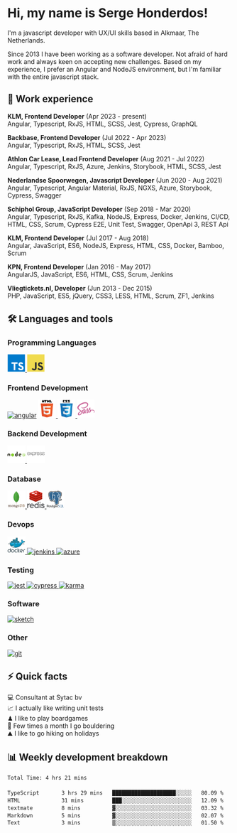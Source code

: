 # Hi, my name is Serge Honderdos!

I'm a javascript developer with UX/UI skills based in Alkmaar, The Netherlands.

Since 2013 I have been working as a software developer. Not afraid of hard work and always keen on accepting new challenges. Based on my experience, I prefer an Angular and NodeJS environment, but I'm familiar with the entire javascript stack.

## 🥇 Work experience
**KLM, Frontend Developer** (Apr 2023 - present)  
Angular, Typescript, RxJS, HTML, SCSS, Jest, Cypress, GraphQL

**Backbase, Frontend Developer** (Jul 2022 - Apr 2023)  
Angular, Typescript, RxJS, HTML, SCSS, Jest


**Athlon Car Lease, Lead Frontend Developer** (Aug 2021 - Jul 2022)  
Angular, Typescript, RxJS, Azure, Jenkins, Storybook, HTML, SCSS, Jest


**Nederlandse Spoorwegen, Javascript Developer** (Jun 2020 - Aug 2021)  
Angular, Typescript, Angular Material, RxJS, NGXS, Azure, Storybook, Cypress, Swagger


**Schiphol Group, JavaScript Developer** (Sep 2018 - Mar 2020)  
Angular, Typescript, RxJS, Kafka, NodeJS, Express, Docker, Jenkins, CI/CD, HTML, CSS, Scrum, Cypress E2E, Unit Test, Swagger, OpenApi 3, REST Api


**KLM, Frontend Developer** (Jul 2017 - Aug 2018)  
Angular, JavaScript, ES6, NodeJS, Express, HTML, CSS, Docker, Bamboo, Scrum


**KPN, Frontend Developer** (Jan 2016 - May 2017)  
AngularJS, JavaScript, ES6, HTML, CSS, Scrum, Jenkins


**Vliegtickets.nl, Developer** (Jun 2013 - Dec 2015)  
PHP, JavaScript, ES5, jQuery, CSS3, LESS, HTML, Scrum, ZF1, Jenkins

## 🛠️ Languages and tools

### Programming Languages
<a href="https://www.typescriptlang.org/" target="_blank" rel="noreferrer"> <img src="https://raw.githubusercontent.com/devicons/devicon/master/icons/typescript/typescript-original.svg" alt="typescript" width="40" height="40"/> </a>
<a href="https://developer.mozilla.org/en-US/docs/Web/JavaScript" target="_blank" rel="noreferrer"> <img src="https://raw.githubusercontent.com/devicons/devicon/master/icons/javascript/javascript-original.svg" alt="javascript" width="40" height="40"/> </a>

### Frontend Development
<a href="https://angular.io" target="_blank" rel="noreferrer"><img src="https://angular.io/assets/images/logos/angular/angular.svg" alt="angular" width="40" height="40"/></a>
<a href="https://www.w3.org/html/" target="_blank" rel="noreferrer"> <img src="https://raw.githubusercontent.com/devicons/devicon/master/icons/html5/html5-original-wordmark.svg" alt="html5" width="40" height="40"/> </a>
<a href="https://www.w3schools.com/css/" target="_blank" rel="noreferrer"> <img src="https://raw.githubusercontent.com/devicons/devicon/master/icons/css3/css3-original-wordmark.svg" alt="css3" width="40" height="40"/> </a>
<a href="https://sass-lang.com" target="_blank" rel="noreferrer"> <img src="https://raw.githubusercontent.com/devicons/devicon/master/icons/sass/sass-original.svg" alt="sass" width="40" height="40"/> </a>

### Backend Development
<a href="https://nodejs.org" target="_blank" rel="noreferrer"> <img src="https://raw.githubusercontent.com/devicons/devicon/master/icons/nodejs/nodejs-original-wordmark.svg" alt="nodejs" width="40" height="40"/> </a>
<a href="https://expressjs.com" target="_blank" rel="noreferrer"> <img src="https://raw.githubusercontent.com/devicons/devicon/master/icons/express/express-original-wordmark.svg" alt="express" width="40" height="40"/> </a>

### Database
<a href="https://www.mongodb.com/" target="_blank" rel="noreferrer"> <img src="https://raw.githubusercontent.com/devicons/devicon/master/icons/mongodb/mongodb-original-wordmark.svg" alt="mongodb" width="40" height="40"/> </a>
<a href="https://redis.io" target="_blank" rel="noreferrer"> <img src="https://raw.githubusercontent.com/devicons/devicon/master/icons/redis/redis-original-wordmark.svg" alt="redis" width="40" height="40"/> </a>
<a href="https://www.postgresql.org" target="_blank" rel="noreferrer"> <img src="https://raw.githubusercontent.com/devicons/devicon/master/icons/postgresql/postgresql-original-wordmark.svg" alt="postgresql" width="40" height="40"/> </a>

### Devops
<a href="https://www.docker.com/" target="_blank" rel="noreferrer"> <img src="https://raw.githubusercontent.com/devicons/devicon/master/icons/docker/docker-original-wordmark.svg" alt="docker" width="40" height="40"/> </a>
<a href="https://www.jenkins.io" target="_blank" rel="noreferrer"> <img src="https://www.vectorlogo.zone/logos/jenkins/jenkins-icon.svg" alt="jenkins" width="40" height="40"/> </a>
<a href="https://azure.microsoft.com/en-in/" target="_blank" rel="noreferrer"> <img src="https://www.vectorlogo.zone/logos/microsoft_azure/microsoft_azure-icon.svg" alt="azure" width="40" height="40"/> </a>

### Testing
<a href="https://jestjs.io" target="_blank" rel="noreferrer"> <img src="https://www.vectorlogo.zone/logos/jestjsio/jestjsio-icon.svg" alt="jest" width="40" height="40"/> </a>
<a href="https://www.cypress.io" target="_blank" rel="noreferrer"> <img src="https://raw.githubusercontent.com/simple-icons/simple-icons/6e46ec1fc23b60c8fd0d2f2ff46db82e16dbd75f/icons/cypress.svg" alt="cypress" width="40" height="40"/> </a>
<a href="https://karma-runner.github.io/latest/index.html" target="_blank" rel="noreferrer"> <img src="https://raw.githubusercontent.com/detain/svg-logos/780f25886640cef088af994181646db2f6b1a3f8/svg/karma.svg" alt="karma" width="40" height="40"/> </a>

### Software
<a href="https://www.sketch.com/" target="_blank" rel="noreferrer"> <img src="https://www.vectorlogo.zone/logos/sketchapp/sketchapp-icon.svg" alt="sketch" width="40" height="40"/> </a>

### Other
<a href="https://git-scm.com/" target="_blank" rel="noreferrer"> <img src="https://www.vectorlogo.zone/logos/git-scm/git-scm-icon.svg" alt="git" width="40" height="40"/> </a>

## ⚡️ Quick facts
💻 Consultant at Sytac bv  
📈 I actually like writing unit tests  
♟ I like to play boardgames    
🧗 Few times a month I go bouldering  
⛰️ I like to go hiking on holidays  

## 📊 Weekly development breakdown
<!--START_SECTION:waka-->

```txt
Total Time: 4 hrs 21 mins

TypeScript       3 hrs 29 mins   ████████████████████░░░░░   80.09 %
HTML             31 mins         ███░░░░░░░░░░░░░░░░░░░░░░   12.09 %
textmate         8 mins          ▓░░░░░░░░░░░░░░░░░░░░░░░░   03.32 %
Markdown         5 mins          ▓░░░░░░░░░░░░░░░░░░░░░░░░   02.07 %
Text             3 mins          ▒░░░░░░░░░░░░░░░░░░░░░░░░   01.50 %
```

<!--END_SECTION:waka-->
